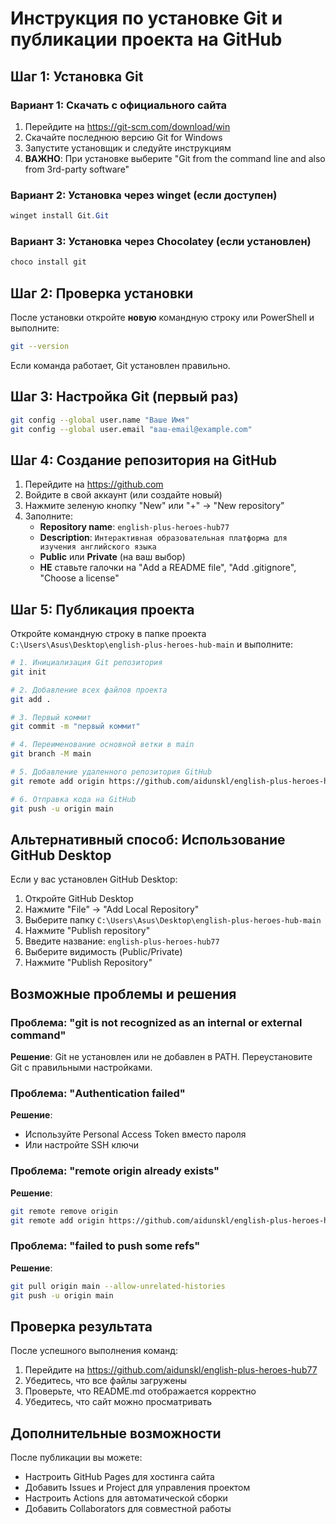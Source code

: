 # Инструкция по установке Git и публикации проекта на GitHub

## Шаг 1: Установка Git

### Вариант 1: Скачать с официального сайта
1. Перейдите на https://git-scm.com/download/win
2. Скачайте последнюю версию Git for Windows
3. Запустите установщик и следуйте инструкциям
4. **ВАЖНО**: При установке выберите "Git from the command line and also from 3rd-party software"

### Вариант 2: Установка через winget (если доступен)
```powershell
winget install Git.Git
```

### Вариант 3: Установка через Chocolatey (если установлен)
```powershell
choco install git
```

## Шаг 2: Проверка установки

После установки откройте **новую** командную строку или PowerShell и выполните:
```bash
git --version
```

Если команда работает, Git установлен правильно.

## Шаг 3: Настройка Git (первый раз)

```bash
git config --global user.name "Ваше Имя"
git config --global user.email "ваш-email@example.com"
```

## Шаг 4: Создание репозитория на GitHub

1. Перейдите на https://github.com
2. Войдите в свой аккаунт (или создайте новый)
3. Нажмите зеленую кнопку "New" или "+" → "New repository"
4. Заполните:
   - **Repository name**: `english-plus-heroes-hub77`
   - **Description**: `Интерактивная образовательная платформа для изучения английского языка`
   - **Public** или **Private** (на ваш выбор)
   - **НЕ** ставьте галочки на "Add a README file", "Add .gitignore", "Choose a license"

## Шаг 5: Публикация проекта

Откройте командную строку в папке проекта `C:\Users\Asus\Desktop\english-plus-heroes-hub-main` и выполните:

```bash
# 1. Инициализация Git репозитория
git init

# 2. Добавление всех файлов проекта
git add .

# 3. Первый коммит
git commit -m "первый коммит"

# 4. Переименование основной ветки в main
git branch -M main

# 5. Добавление удаленного репозитория GitHub
git remote add origin https://github.com/aidunskl/english-plus-heroes-hub77.git

# 6. Отправка кода на GitHub
git push -u origin main
```

## Альтернативный способ: Использование GitHub Desktop

Если у вас установлен GitHub Desktop:

1. Откройте GitHub Desktop
2. Нажмите "File" → "Add Local Repository"
3. Выберите папку `C:\Users\Asus\Desktop\english-plus-heroes-hub-main`
4. Нажмите "Publish repository"
5. Введите название: `english-plus-heroes-hub77`
6. Выберите видимость (Public/Private)
7. Нажмите "Publish Repository"

## Возможные проблемы и решения

### Проблема: "git is not recognized as an internal or external command"
**Решение**: Git не установлен или не добавлен в PATH. Переустановите Git с правильными настройками.

### Проблема: "Authentication failed"
**Решение**: 
- Используйте Personal Access Token вместо пароля
- Или настройте SSH ключи

### Проблема: "remote origin already exists"
**Решение**:
```bash
git remote remove origin
git remote add origin https://github.com/aidunskl/english-plus-heroes-hub77.git
```

### Проблема: "failed to push some refs"
**Решение**:
```bash
git pull origin main --allow-unrelated-histories
git push -u origin main
```

## Проверка результата

После успешного выполнения команд:
1. Перейдите на https://github.com/aidunskl/english-plus-heroes-hub77
2. Убедитесь, что все файлы загружены
3. Проверьте, что README.md отображается корректно
4. Убедитесь, что сайт можно просматривать

## Дополнительные возможности

После публикации вы можете:
- Настроить GitHub Pages для хостинга сайта
- Добавить Issues и Project для управления проектом
- Настроить Actions для автоматической сборки
- Добавить Collaborators для совместной работы

